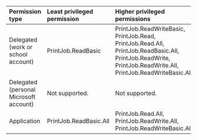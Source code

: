 |Permission type|Least privileged permission|Higher privileged permissions|
|:---|:---|:---|
|Delegated (work or school account)|PrintJob.ReadBasic|PrintJob.ReadWriteBasic, PrintJob.Read, PrintJob.Read.All, PrintJob.ReadBasic.All, PrintJob.ReadWrite, PrintJob.ReadWrite.All, PrintJob.ReadWriteBasic.All|
|Delegated (personal Microsoft account)|Not supported.|Not supported.|
|Application|PrintJob.ReadBasic.All|PrintJob.Read.All, PrintJob.ReadWrite.All, PrintJob.ReadWriteBasic.All|

